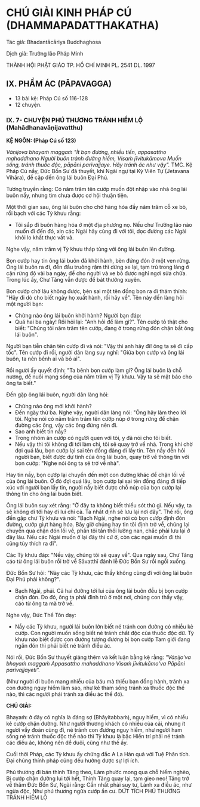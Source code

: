 # CHÚ GIẢI KINH PHÁP CÚ (DHAMMAPADATTHAKATHA)

Tác giả: Bhadantācāriya Buddhaghosa

Dịch giả: Trưởng lão Pháp Minh

THÀNH HỘI PHẬT GIÁO TP. HỒ CHÍ MINH
PL. 2541 DL. 1997

## IX. PHẨM ÁC (PĀPAVAGGA)

- 13 bài kệ: Pháp Cú số 116-128
- 12 chuyện.

### IX. 7- CHUYỆN PHÚ THƯƠNG TRÁNH HIỂM LỘ (Mahādhanavāṇijavatthu)

**KỆ NGÔN: (Pháp Cú số 123)**

_Vāṇijova bhayaṁ maggaṁ "Ít bạn đường, nhiều tiền, appasattho mahaddhano
Người buôn tránh đường hiểm,
Visaṁ jīvitukāmova
Muốn sống, tránh thuốc độc, pāpāni parivajjaye.
Hãy tránh ác như vậy"._
TMC.
Kệ Pháp Cú nầy, Đức Bổn Sư đã thuyết, khi Ngài ngự tại Kỳ Viên Tự (Jetavana Vihāra), đề cập đến ông lái buôn Đại Phú.

Tương truyền rằng: Có năm trăm tên cướp muốn đột nhập vào nhà ông lái buôn nầy, nhưng tìm chưa được cơ hội thuận tiện.

Một thời gian sau, ông lái buôn cho chở hàng hóa đầy năm trăm cỗ xe bò, rồi bạch với các Tỳ khưu rằng:

- Tôi sắp đi buôn hàng hóa ở một địa phương nọ. Nếu chư Trưởng lão nào muốn đi đến đó, xin các Ngài hãy cùng đi với tôi, dọc đường các Ngài khỏi lo khất thực vất vả.

Nghe vậy, năm trăm vị Tỳ khưu tháp tùng với ông lái buôn lên đường.

Bọn cướp hay tin ông lái buôn đã khởi hành, bèn đứng đón ở một ven rừng. Ông lái buôn ra đi, đến đầu truông rậm thì dừng xe lại, tạm trú trong làng ở cận rừng độ vài ba ngày, để cho người và xe bò được nghỉ ngơi sửa chữa. Trong lúc ấy, Chư Tăng vẫn được để bát thường xuyên.

Bọn cướp chờ lâu không được, bèn sai một tên đồng bọn ra đi thám thính: "Hãy đi dò cho biết ngày họ xuất hành, rồi hãy về". Tên này đến làng hỏi một người bạn:

- Chừng nào ông lái buôn khởi hành?
  Người bạn đáp:
- Quá hai ba ngày!
  Rồi hỏi lại: "Anh hỏi để làm gì?".
  Tên cướp tỏ thật cho biết: "Chúng tôi năm trăm tên cướp, đang ở trong rừng đón chặn bắt ông lái buôn".

Người bạn tiễn chân tên cướp đi và nói: "Vậy thì anh hãy đi! ông ta sẽ đi cấp tốc".
Tên cướp đi rồi, người dân làng suy nghĩ: "Giữa bọn cướp và ông lái buôn, ta nên bênh ai và bỏ ai".

Rồi người ấy quyết định: "Ta bênh bọn cướp làm gì? Ông lái buôn là chỗ nương, để nuôi mạng sống của năm trăm vị Tỳ khưu. Vậy ta sẽ mật báo cho ông ta biết."

Đến gặp ông lái buôn, người dân làng hỏi:

- Chừng nào ông mới khởi hành?
- Đến ngày thứ ba.
  Nghe vậy, người dân làng nói: "Ông hãy làm theo lời tôi. Nghe nói có năm trăm trăm tên cướp núp ở trong rừng để chận đường các ông, vậy các ông đừng nên đi.
- Sao anh biết tin nầy?
- Trong nhóm ăn cướp có người quen với tôi, y đã nói cho tôi biết.
- Nếu vậy thì tôi không đi tới làm chi, tôi sẽ quay trở về nhà.
  Trong khi chờ đợi quá lâu, bọn cướp lại sai tên đồng đảng đi lấy tin. Tên nầy đến hỏi người bạn, biết được dự tính của ông lái buôn, quay trở về thông tin với bọn cướp: "Nghe nói ông ta sẽ trở về nhà".

Hay tin nầy, bọn cướp lại chuyển đến một con đường khác để chặn lối về của ông lái buôn. Ở đó đợi quá lâu, bọn cướp lại sai tên đồng đảng đi tiếp xúc với người bạn lấy tin, người nầy biết được chỗ núp của bọn cướp lại thông tin cho ông lái buôn biết.

Ông lái buôn suy xét rằng: "Ở đây ta không biết thiếu sót thứ gì. Nếu vậy, ta sẽ không đi tới hay đi lui chi cả. Ta nhất định sẽ lưu lại nơi đây". Thế rồi, ông đến gặp chư Tỳ khưu và nói: "Bạch Ngài, nghe nói có bọn cướp định đón đường, cướp giựt hàng hóa. Bây giờ chúng hay tin tôi định trở về, chúng lại chuyển qua chận đón lối về, phần tôi tấn thối lưỡng nan, chắc phải lưu lại ở đây lâu. Nếu các Ngài muốn ở lại đây thì cứ ở, còn các ngài muốn đi thì cũng tùy thích ra đi".

Các Tỳ khưu đáp: "Nếu vậy, chúng tôi sẽ quay về".
Qua ngày sau, Chư Tăng cáo từ ông lái buôn rồi trở về Sāvatthī đảnh lễ Đức Bổn Sư rồi ngồi xuống.

Đức Bổn Sư hỏi: "Này các Tỳ khưu, các thầy không cùng đi với ông lái buôn Đại Phú phải không?".

- Bạch Ngài, phải. Cả hai đường tới lui của ông lái buôn đều bị bọn cướp chận đón. Do đó, ông ta phải đình trú ở một nơi, chúng con thấy vậy, cáo từ ông ta mà trở về.

Nghe vậy, Đức Thế Tôn dạy:

- Nầy các Tỳ khưu, người lái buôn lớn biết né tránh con đường có nhiều kẻ cướp. Con người muốn sống biết né tránh chất độc của thuốc độc dữ. Tỳ khưu nào biết được con đường tương đương bị bọn cướp Tam giới đang ngăn đón thì phải biết né tránh điều ác.

Nói rồi, Đức Bổn Sư thuyết giảng thêm và kết luận bằng kệ rằng: _"Vāṇijo'va bhayaṁ maggaṁ
Appasattho mahaddhano
Visaṁ jīvitukāmo'va
Pāpāni parivajjayeti"._

(Như người đi buôn mang nhiều của báu mà thiếu bạn đồng hành, tránh xa con đường nguy hiểm làm sao, như kẻ tham sống tránh xa thuốc độc thế nào, thì các người phải tránh xa điều ác thế đó).

**CHÚ GIẢI:**

Bhayaṁ: ở đây có nghĩa là đáng sợ (Bhāyitabbaṁ), nguy hiểm, vì có nhiều kẻ cướp chặn đường.
Như người thương khách có nhiều của cải, nhưng ít người vầy đoàn cùng đi, né tránh con đường nguy hiểm, như người ham sống né tránh thuốc độc thế nào thì Tỳ khưu là bậc Hiền trí phải né tránh các điều ác, không nên dể duôi, cũng như thế ấy.

Cuối thời Pháp, các Tỳ khưu ấy chứng đắc A La Hán quả với Tuệ Phân tích. Đại chúng thính pháp cũng đều hưởng được sự lợi ích.

Phú thương đi bán thỉnh Tăng theo,
Làm phước mong qua chỗ hiểm nghèo,
Bị cướp chận đường lui tới hết,
Thỉnh Tăng quay lại, tạm gieo neo!
Tăng trở về thăm Đức Bổn Sư,
Ngài rằng: Cần nhất phải suy tư,
Lánh xa điều ác, như ngừa độc,
Như phú thương ngừa cướp ẩn cư.
DỨT TÍCH PHÚ THƯƠNG TRÁNH HIỂM LỘ
